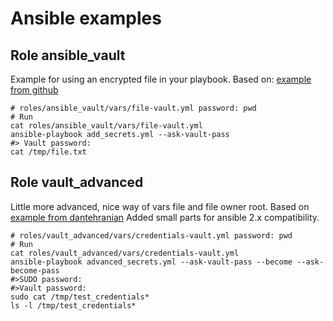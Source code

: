 # Ansible examples

## Role ansible_vault
Example for using an encrypted file in your playbook.
Based on: [example from github](https://gist.github.com/tristanfisher/e5a306144a637dc739e7)

```
# roles/ansible_vault/vars/file-vault.yml password: pwd
# Run
cat roles/ansible_vault/vars/file-vault.yml
ansible-playbook add_secrets.yml --ask-vault-pass
#> Vault password:
cat /tmp/file.txt
``` 

## Role vault_advanced
Little more advanced, nice way of vars file and file owner root.
Based on [example from dantehranian](https://dantehranian.wordpress.com/2015/07/24/managing-secrets-with-ansible-vault-the-missing-guide-part-1-of-2/)
Added small parts for ansible 2.x compatibility.

```
# roles/vault_advanced/vars/credentials-vault.yml password: pwd
# Run
cat roles/vault_advanced/vars/credentials-vault.yml
ansible-playbook advanced_secrets.yml --ask-vault-pass --become --ask-become-pass
#>SUDO password: 
#>Vault password:
sudo cat /tmp/test_credentials*
ls -l /tmp/test_credentials*
